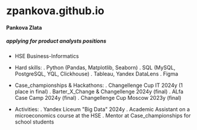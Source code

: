 # zpankova.github.io

#### Pankova Zlata 
##### applying for product analysts positions
- HSE Business-Informatics

- Hard skills:
  . Python (Pandas, Matplotlib, Seaborn)
  . SQL (MySQL,  PostgreSQL, YQL, Clickhouse)
  . Tableau, Yandex DataLens
  . Figma
- Case_championships & Hackathons:
  . Changellenge Cup IT 2024y (1 place in final)
  . Barter_X_Change & Changellenge 2024y (final)
  . ALfa Case Camp 2024y (final)
  . Changellenge  Cup Moscow 2023y (final)
- Activities:
  . Yandex Liceum "Big Data" 2024y
  . Academic Assistant on a microeconomics course at the HSE
  . Mentor at Case_championships for school students 
